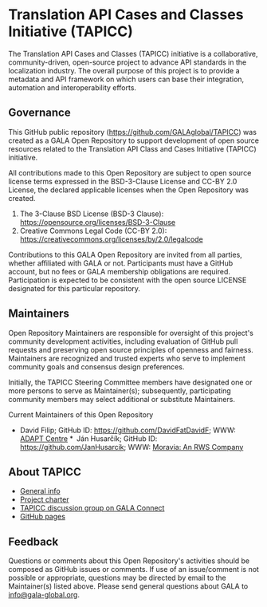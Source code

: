 # Translation API Cases and Classes Initiative (TAPICC)
The Translation API Cases and Classes (TAPICC) initiative is a collaborative, community-driven, open-source project to advance API standards in the localization industry. The overall purpose of this project is to provide a metadata and API framework on which users can base their integration, automation and interoperability efforts.

## Governance
 
This GitHub public repository (https://github.com/GALAglobal/TAPICC) was created as a GALA Open Repository to support development of open source resources related to the Translation API Class and Cases Initiative (TAPICC) initiative.
 
All contributions made to this Open Repository are subject to open source license terms expressed in the BSD-3-Clause License and CC-BY 2.0 License, the declared applicable licenses when the Open Repository was created.


1. The 3-Clause BSD License (BSD-3 Clause): https://opensource.org/licenses/BSD-3-Clause
2. Creative Commons Legal Code (CC-BY 2.0): https://creativecommons.org/licenses/by/2.0/legalcode
 
Contributions to this GALA Open Repository are invited from all parties, whether affiliated with GALA or not. Participants must have a GitHub account, but no fees or GALA membership obligations are required. Participation is expected to be consistent with the open source LICENSE designated for this particular repository.
 
## Maintainers
Open Repository Maintainers are responsible for oversight of this project's community development activities, including evaluation of GitHub pull requests and preserving open source principles of openness and fairness. Maintainers are recognized and trusted experts who serve to implement community goals and consensus design preferences.
 
Initially, the TAPICC  Steering Committee members have designated one or more persons to serve as Maintainer(s); subsequently, participating community members may select additional or substitute Maintainers.
 
Current Maintainers of this Open Repository
* David Filip; GitHub ID:  https://github.com/DavidFatDavidF; WWW: [ADAPT Centre](http://adaptcentre.ie/)
* Ján Husarčík; GitHub ID: https://github.com/JanHusarcik; WWW: [Moravia: An RWS Company](https://www.moravia.com/)
 
## About TAPICC
* [General info](https://www.gala-global.org/translation-api-class-and-cases)
* [Project charter](https://www.gala-global.org/sites/default/files/uploads/pdfs/GALA%20TAPICC%20Project%20Charter.pdf)
* [TAPICC discussion group on GALA Connect](https://www.gala-global.org/tapicc-translation-api-class-and-cases-initiative)
* [GitHub pages](https://galaglobal.github.io/TAPICC/)
 
## Feedback
Questions or comments about this Open Repository's activities should be composed as GitHub issues or comments. If use of an issue/comment is not possible or appropriate, questions may be directed by email to the Maintainer(s) listed above. Please send general questions about GALA to info@gala-global.org. 
